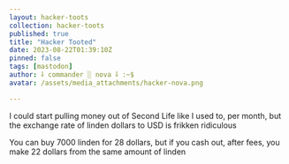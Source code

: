 ```yaml
---
layout: hacker-toots
collection: hacker-toots
published: true
title: "Hacker Tooted"
date: 2023-08-22T01:39:10Z
pinned: false
tags: [mastodon]
author: ⸸ commander ░ nova ⸸ :~$
avatar: /assets/media_attachments/hacker-nova.png

---
```


<p>I could start pulling money out of Second Life like I used to, per month, but the exchange rate of linden dollars to USD is frikken ridiculous</p><p>You can buy 7000 linden for 28 dollars, but if you cash out, after fees, you make 22 dollars from the same amount of linden</p>



